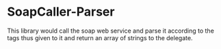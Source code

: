 SoapCaller-Parser
=================

This library would call the soap web service and parse it according to the tags thus given to it and return an array of strings to the delegate.
